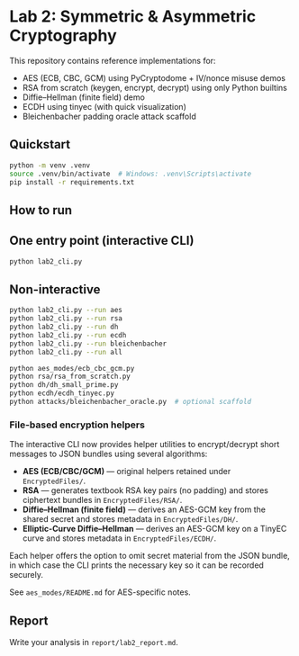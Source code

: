 # Lab 2: Symmetric & Asymmetric Cryptography

This repository contains reference implementations for:
- AES (ECB, CBC, GCM) using PyCryptodome + IV/nonce misuse demos
- RSA from scratch (keygen, encrypt, decrypt) using only Python builtins
- Diffie–Hellman (finite field) demo
- ECDH using tinyec (with quick visualization)
- Bleichenbacher padding oracle attack scaffold

## Quickstart

```bash
python -m venv .venv
source .venv/bin/activate  # Windows: .venv\Scripts\activate
pip install -r requirements.txt
````

## How to run

## One entry point (interactive CLI)
```bash
python lab2_cli.py
```

## Non-interactive

```bash
python lab2_cli.py --run aes
python lab2_cli.py --run rsa
python lab2_cli.py --run dh
python lab2_cli.py --run ecdh
python lab2_cli.py --run bleichenbacher
python lab2_cli.py --run all
```

```bash
python aes_modes/ecb_cbc_gcm.py
python rsa/rsa_from_scratch.py
python dh/dh_small_prime.py
python ecdh/ecdh_tinyec.py
python attacks/bleichenbacher_oracle.py  # optional scaffold
```

### File-based encryption helpers

The interactive CLI now provides helper utilities to encrypt/decrypt short
messages to JSON bundles using several algorithms:

- **AES (ECB/CBC/GCM)** — original helpers retained under `EncryptedFiles/`.
- **RSA** — generates textbook RSA key pairs (no padding) and stores ciphertext
  bundles in `EncryptedFiles/RSA/`.
- **Diffie–Hellman (finite field)** — derives an AES-GCM key from the shared
  secret and stores metadata in `EncryptedFiles/DH/`.
- **Elliptic-Curve Diffie–Hellman** — derives an AES-GCM key on a TinyEC curve
  and stores metadata in `EncryptedFiles/ECDH/`.

Each helper offers the option to omit secret material from the JSON bundle, in
which case the CLI prints the necessary key so it can be recorded securely.

See `aes_modes/README.md` for AES-specific notes.

## Report

Write your analysis in `report/lab2_report.md`.
